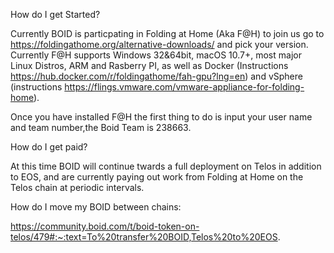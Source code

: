 How do I get Started?

Currently BOID is particpating in Folding at Home (Aka F@H) to join us go to https://foldingathome.org/alternative-downloads/ and pick your version. Currently F@H supports Windows 32&64bit, macOS 10.7+,  most major Linux Distros, ARM and Rasberry PI, as well as Docker (Instructions https://hub.docker.com/r/foldingathome/fah-gpu?lng=en) and vSphere (instructions https://flings.vmware.com/vmware-appliance-for-folding-home).

Once you have installed F@H the first thing to do is input your user name and team number,the Boid Team is 238663.

How do I get paid?

At this time BOID will continue twards a full deployment on Telos in addition to EOS, and are currently paying out work from Folding at Home on the Telos chain at periodic intervals.


How do I move my BOID between chains:

https://community.boid.com/t/boid-token-on-telos/479#:~:text=To%20transfer%20BOID,Telos%20to%20EOS.
